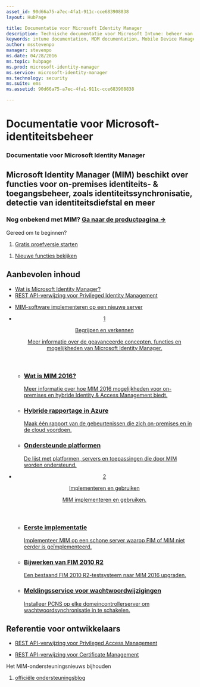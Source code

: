 ```yaml
---
asset_id: 90d66a75-a7ec-4fa1-911c-cce683908838
layout: HubPage

title: Documentatie voor Microsoft Identity Manager
description: Technische documentatie voor Microsoft Intune: beheer van mobiele apparaten en toepassingen
keywords: intune documentation, MDM documentation, Mobile Device Management Documentation, Mobile Device and Application Management Documentation
author: msstevenpo
manager: stevenpo
ms.date: 04/28/2016
ms.topic: hubpage
ms.prod: microsoft-identity-manager
ms.service: microsoft-identity-manager
ms.technology: security
ms.suite: ems
ms.assetid: 90d66a75-a7ec-4fa1-911c-cce683908838

---
```

# Documentatie voor Microsoft-identiteitsbeheer
<article id="main">
    <section id="hero-content">
      <h1>Documentatie voor Microsoft Identity Manager</h1>
      <h2>Microsoft Identity Manager (MIM) beschikt over functies voor on-premises identiteits- &amp; toegangsbeheer, zoals identiteitssynchronisatie, detectie van identiteitsdiefstal en meer</h2>
      <h3>Nog onbekend met MIM? <a href="http://www.microsoft.com/en-us/server-cloud/products/microsoft-identity-manager/" target="\_blank">Ga naar de productpagina &rarr;</a></h3>     
    </section>
    <aside class="alert section-border">
      <p>Gereed om te beginnen?</p>
      <ol class="action-list">
        <li><a href="https://www.microsoft.com/evalcenter/evaluate-microsoft-identity-manager-2016" target="\_blank" class="button-bordered button-translucent">Gratis proefversie starten</a></li>
      </ol>
      <ol class="action-list">
        <li><a href="http://connect.microsoft.com/site1164/Downloads/DownloadDetails.aspx?DownloadID=61395" target="\_blank" class="button-bordered button-translucent">Nieuwe functies bekijken</a></li>
      </ol>
    </aside>
    <section id="featured" class="container">
      <h2 class="section-heading"><span class="icon icon-warning"></span> Aanbevolen inhoud</h2>
      <div class="features row">
        <ul class="column column-half">
          <li><a href="/microsoft-identity-manager/understand-explore/microsoft-identity-manager-2016">Wat is Microsoft Identity Manager?</a></li>
          <li><a href="/microsoft-identity-manager/reference/privileged-access-management-rest-api-reference">REST API-verwijzing voor Privileged Identity Management</a></li>
        </ul>
        <ul class="column column-half">
          <li><a href="/microsoft-identity-manager/deploy-use/microsoft-identity-manager-deploy">MIM-software implementeren op een nieuwe server</a></li>
        </ul>
      </div>
    </section>
    <div id="journeys">
      <section class="container">
        <ul class="journeys-list">
          <li class="journey-step">
            <header class="journey-step-header row">
              <a href="/microsoft-identity-manager/understand-explore/microsoft-identity-manager-2016">
                <div class="title column-third">
                  <span class="step-number">1</span>
                  <p>Begrijpen en verkennen</p>
                </div>
                <p class="description column-two-thirds">Meer informatie over de geavanceerde concepten, functies en mogelijkheden van Microsoft Identity Manager.
                </p>
              </a>
            </header>
            <section class="journey-step-elements content">
              <ul class="row">
                <li class="column-third">
                  <a href="/microsoft-identity-manager/understand-explore/microsoft-identity-manager-2016">
                    <h3>Wat is MIM 2016?</h3>
                    <p>Meer informatie over hoe MIM 2016 mogelijkheden voor on-premises en hybride Identity &amp; Access Management biedt.</p>
                  </a>
                </li>
                <li class="column-third">
                  <a href="/microsoft-identity-manager/understand-explore/identity-manager-hybrid-reporting-azure">
                    <h3>Hybride rapportage in Azure</h3>
                    <p>Maak één rapport van de gebeurtenissen die zich on-premises en in de cloud voordoen.</p>
                  </a>
                </li>
                <li class="column-third">
                  <a href="/microsoft-identity-manager/plan-design/microsoft-identity-manager-2016-supported-platforms">
                    <h3>Ondersteunde platformen</h3>
                    <p>De lijst met platformen, servers en toepassingen die door MIM worden ondersteund.</p>
                  </a>
                </li>
              </ul>
            </section>
          </li>
          <li class="journey-step">
            <header class="journey-step-header row">
              <a href="/microsoft-identity-manager/deploy-use/microsoft-identity-manager-deploy">
                <div class="title column-third">
                  <span class="step-number">2</span>
                  <p>Implementeren en gebruiken</p>
                </div>
                <p class="description column-two-thirds">MIM implementeren en gebruiken.
                </p>
              </a>
            </header>
            <section class="journey-step-elements content">
              <ul class="row">
                <li class="column-third">
                  <a href="/microsoft-identity-manager/deploy-use/microsoft-identity-manager-deploy">
                    <h3>Eerste implementatie</h3>
                    <p>Implementeer MIM op een schone server waarop FIM of MIM niet eerder is geïmplementeerd.</p>
                  </a>
                </li>
                <li class="column-third">
                  <a href="/microsoft-identity-manager/deploy-use/microsoft-identity-manager-2016-upgrade-from-fim-2010-R2">
                    <h3>Bijwerken van FIM 2010 R2</h3>
                    <p>Een bestaand FIM 2010 R2-testsysteem naar MIM 2016 upgraden.</p>
                  </a>
                </li>
                <li class="column-third">
                  <a href="/microsoft-identity-manager/deploy-use/deploying-mim-password-change-notification-service-on-domain-controller">
                    <h3>Meldingsservice voor wachtwoordwijzigingen</h3>
                    <p>Installeer PCNS op elke domeincontrollerserver om wachtwoordsynchronisatie in te schakelen.</p>
                  </a>
                </li>
              </ul>
            </section>
          </li>
        </ul>
      </section>
    </div>
    <div class="section-border">
      <section class="resources container">
        <h2 class="section-heading"><span class="icon icon-options"></span> Referentie voor ontwikkelaars</h2>
        <div class="resource-list row">
          <ul class="column-half">
            <li><a href="/microsoft-identity-manager/reference/privileged-access-management-rest-api-reference">REST API-verwijzing voor Privileged Access Management</a></li>
          </ul>
          <ul class="column-half">
            <li><a href="/microsoft-identity-manager/reference/certificate-management-rest-api-reference">REST API-verwijzing voor Certificate Management</a></li>
          </ul>
        </div>
      </section>
    </div>
    <aside class="alert alert-social">
      <p>Het MIM-ondersteuningsnieuws bijhouden</p>
      <ol class="action-list">
        <li><a href="https://blogs.technet.microsoft.com/iamsupport/" target="\_blank" class="button-bordered button-translucent">officiële ondersteuningsblog</a></li>
      </ol>
    </aside>
</article>


<!--HONumber=Jun16_HO1-->


